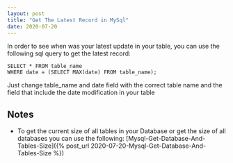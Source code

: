```yaml
---
layout: post
title: "Get The Latest Record in MySql"
date: 2020-07-20
---
```


In order to see when was your latest update in your table, you can use the following sql query to get the latest record:

```
SELECT * FROM table_name
WHERE date = (SELECT MAX(date) FROM table_name);
```

Just change table_name and date field with the correct table name and the field that include the date modification in your table

## Notes

* To get the current size of all tables in your Database or get the size of all databases you can use the following:
[Mysql-Get-Database-And-Tables-Size]({% post_url 2020-07-20-Mysql-Get-Database-And-Tables-Size %})
